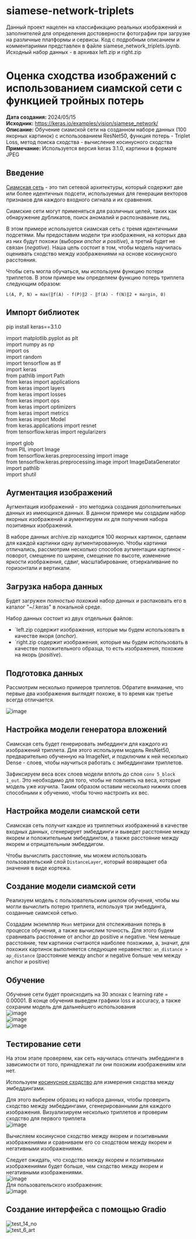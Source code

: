 # siamese-network-triplets
Данный проект нацелен на классификацию реальных изображений и заполнителей для определения достоверности фотографии при загрузке на различные платформы и сервисы. Код с подробным описанием и комментариями представлен в файле siamese_network_triplets.ipynb. Исходный набор данных - в архивах left.zip и right.zip
# Оценка сходства изображений с использованием сиамской сети с функцией тройных потерь
**Дата создания:** 2024/05/15<br>
**Исходник:** https://keras.io/examples/vision/siamese_network/<br>
**Описание:** Обучение сиамской сети на созданном наборе данных (100 якорных картинок) с использованием ResNet50, функция потерь - Triplet Loss, метод поиска сходства - вычисление косинусного сходства <br>
**Примечание:** Используется версия keras 3.1.0, картинки в формате JPEG

## Введение

[Сиамская сеть](https://en.wikipedia.org/wiki/Siamese_neural_network) - это тип сетевой архитектуры, который содержит две или более идентичных подсети, используемых для генерации векторов признаков для каждого входного сигнала и их сравнения.

Сиамские сети могут применяться для различных целей, таких как обнаружение дубликатов, поиск аномалий и распознавание лиц.

В этом примере используется сиамская сеть с тремя идентичными подсетями. Мы предоставим модели три изображения, на которых два из них будут похожи (выборки _anchor_ и _positive_), а третий будет не связан (_negative_). Наша цель состоит в том, чтобы модель научилась оценивать сходство между изображениями на основе косинусного расстояния.

Чтобы сеть могла обучаться, мы используем функцию потери триплетов. В этом примере мы определяем функцию потерь триплета следующим образом:

`L(A, P, N) = max(‖f(A) - f(P)‖2 - ‖f(A) - f(N)‖2 + margin, 0)`


## Импорт библиотек

pip install keras==3.1.0 <br>

import matplotlib.pyplot as plt<br>
import numpy as np<br>
import os<br>
import random<br>
import tensorflow as tf<br>
import keras<br>
from pathlib import Path<br>
from keras import applications<br>
from keras import layers<br>
from keras import losses<br>
from keras import ops<br>
from keras import optimizers<br>
from keras import metrics<br>
from keras import Model<br>
from keras.applications import resnet<br>
from tensorflow.keras import regularizers<br>

import glob<br>
from PIL import Image<br>
from tensorflow.keras.preprocessing import image<br>
from tensorflow.keras.preprocessing.image import ImageDataGenerator<br>
import pathlib<br>
import shutil<br>

## Аугментация изображений
Аугментация изображений - это методика создания дополнительных данных из имеющихся данных. В данном примере мы создадим набор якорных изображений и аументируем их для получения набора позитивных изображений.

В наборе данных archive.zip находится 100 якорных картинок, сделаем для каждой картинки одну аугментированную. Чтобы картинки отличались, рассмотрим несколько способов аугментации картинок - поворот, смещение по ширине, смещение по высоте, изменение яркости изображения, сдвиг, масштабирование, отзеркаливание по горизонтали и вертикали.


## Загрузка набора данных

Будет загружен *полностью похожий* набор данных и распаковать его в каталог "~/.keras" в локальной среде.

Набор данных состоит из двух отдельных файлов:

* `left.zip содержит изображения, которые мы будем использовать в качестве якоря (*anchor*).
* `right.zip содержит изображения, которые мы будем использовать в качестве положительного образца, то есть изображения, похожие на якорь (*positive*).


## Подготовка данных

Рассмотрим несколько примеров триплетов. Обратите внимание, что первые два изображения выглядят похоже, в то время как третье всегда отличается.<br>

![image](https://github.com/user-attachments/assets/6dcc0356-299a-417f-9f20-de7817c20113)

## Настройка модели генератора вложений

Сиамская сеть будет генерировать эмбеддинги для каждого из изображений триплета. Для этого используем модель ResNet50, предварительно обученную на ImageNet, и подключим к ней несколько Dense - слоев, чтобы научиться работать с эмбеддингами триплетов.

Зафиксируем веса всех слоев модели вплоть до слоя `conv 5_block 1_out`. Это необходимо для того, чтобы не повлиять на веса, которые модель уже изучила. Таким образом оставим несколько нижних слоев способными к обучению, чтобы точно настроить их вес.

## Настройка модели сиамской сети

Сиамская сеть получит каждое из триплетных изображений в качестве входных данных, сгенерирует эмбеддинги и выведет расстояние между якорем и
положительным эмбеддингом, а также расстояние между якорем и отрицательным эмбеддигом.

Чтобы вычислить расстояние, мы можем использовать пользовательский слой `DistanceLayer`, который возвращает оба значения в виде кортежа.

## Создание модели сиамской сети

Реализуем модель с пользовательским циклом обучения, чтобы мы могли вычислить потерю триплета, используя три эмбеддинга, созданные сиамской сетью.

Создадим экземпляр `Mean` метрики для отслеживания потерь в процессе обучения, а также вычислим точность. Для этого будем сравнивать расстояние от anchor до positive и negative. Чем меньше расстояние, тем картинки считаются наиболее похожими, а, значит, для похожих картинок выполняется следующее неравенство: `an_distance >  ap_distance` (расстояние между anchor и negative больше чем между anchor и positive)

## Обучение
Обучение сети будет происходить на 30 эпохах с learning rate = 0.00001. В конце обучения выведем графики loss и accuracy, а также сохраним модель для дальнейшего использования<br>
![image](https://github.com/user-attachments/assets/a29efed6-f3a7-4f96-84c0-6eaf6ed47e57)<br>
![image](https://github.com/user-attachments/assets/09514f80-4ad2-4cae-aad0-03c9d4f6c880)<br>
![image](https://github.com/user-attachments/assets/07a0a3cb-152b-481d-9541-2c4909d60dbc)<br>

## Тестирование сети
На этом этапе проверяем, как сеть научилась отличать эмбеддинги
в зависимости от того, принадлежат ли они похожим изображениям или нет.

Используем [косинусное сходство](https://en.wikipedia.org/wiki/Cosine_similarity) для измерения сходства между эмбеддингами.

Для этого выберем образец из набора данных, чтобы проверить сходство между эмбеддингами, сгенерированными для каждого изображения. Визуализируем несколько триплетов и проверим сходство для первого триплета<br>
![image](https://github.com/user-attachments/assets/cc706759-4034-480f-a928-5cd8abf89fd9)

Вычисляем косинусное сходство между якорем и позитивными изображениями и сравниваем его со сходством между якорем и негативными изображениями.

Следует ожидать, что сходство между якорем и позитивными изображениями будет
больше, чем сходство между якорем и негативными изображениями.<br>
![image](https://github.com/user-attachments/assets/55132fca-971e-430f-9ea7-f8344146f970)<br>
Для пользовательского изображения:<br>
![image](https://github.com/user-attachments/assets/166a6189-a275-4ec6-b6e8-e43aa1516692)<br>

## Создание интерфейса с помощью Gradio<br>
![test_14_no](https://github.com/user-attachments/assets/0fbdc0cb-abec-48db-83e3-af5fde14893f)<br>
![test_6_art](https://github.com/user-attachments/assets/c6913906-57da-4617-b1bc-49e2ee0d24e6)<br>

